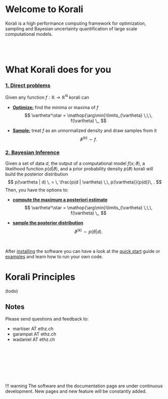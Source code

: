 # Welcome to Korali

Korali is a high performance computing framework for optimization, sampling and Bayesian uncertainty quantification of large scale computational models.

<br><br>


# What Korali does for you



### [**1. Direct problems**](quick_start/direct.md)

Given any function $f:\mathbb{R}\rightarrow\mathbb{R}^N$ korali can

  - [**Optimize:**](quick_start/direct.md#optimize) find the minima or maxima of $f$
  $$
	\vartheta^\star = \mathop{\arg\min}\limits_{\vartheta}  \,\,\, f(\vartheta) \,,
	$$

  - [**Sample:**](quick_start/direct.md#sample) treat $f$ as an unnormalized density and draw samples from it
  $$
  \vartheta^{(k)} \sim f.
  $$  



### [**2. Bayesian Inference**](quick_start/bayesian.md)

Given a set of data $d$, the output of a computational model $f(x;\vartheta)$, a likelihood function $p(d|\vartheta)$,  and a prior probability density $p(\vartheta)$ korali will build
the posterior distribution
	$$
	p(\vartheta | d) \, = \, \frac{p(d | \vartheta) \,\, p(\vartheta)}{p(d)}\, .
	$$
Then, you have the options to:

  - [**compute the maximum a posteriori estimate**](quick_start/bayesian.md#optimize)
  $$
  \vartheta^\star = \mathop{\arg\min}\limits_{\vartheta}  \,\,\, f(\vartheta) \,,
  $$

  - [**sample the posterior distribution**](quick_start/bayesian.md#sample)
    $$
		\vartheta^{(k)} \sim p(\theta | d).
    $$

<br>

After [installing](installation.md) the software you can have a look at the [quick start](quick_start) guide or [examples](./examples/sampling.md) and learn how to run your own code.


# Korali Principles

(todo)

## Notes

Please send questions and feedback to:

- martiser AT ethz.ch
- garampat AT ethz.ch
- wadaniel AT ethz.ch


<br><br><br><br><br><br>

!!! warning
    The software and the documentation page are under continuous development. New pages and new feature will be constantly added.
